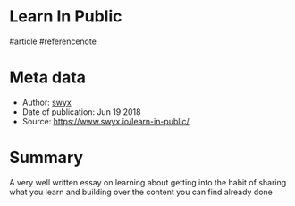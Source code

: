 # Learn In Public
#article #referencenote 	

# Meta data
- Author: [swyx](https://www.swyx.io) 
- Date of publication: Jun 19 2018
- Source: https://www.swyx.io/learn-in-public/

# Summary
A very well written essay on learning about getting into the habit of sharing what you learn and building over the content you can find already done